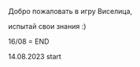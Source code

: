 
Добро пожаловать в игру Виселица,
 


 испытай свои знания :)





16/08 = END


14.08.2023 start


 
